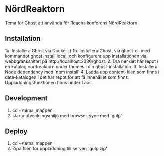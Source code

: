 # NördReaktorn
Tema för [Ghost](https://ghost.org) att använda för Reachs konferens NördReaktorn

## Installation

1a. Installera Ghost via Docker ;)
1b. Installera Ghost, via ghost-cli med kommandot ghost install local, och konfigurera upp installationen via webbgränssnittet på http://localhost:2386/ghost.
2. Dra ner det här repot i en katalog nordreaktorn under themes i din ghost-installation.
3. Installera Node dependancy med 'npm install'
4. Ladda upp content-filen som finns i data-katalogen i det här repot för att få innehållet som finns. Uppladdningsfunktionen finns under Labs.


## Development

1. cd ~/tema_mappen
2. starta utvecklingsmiljö med browser-sync med 'gulp'

## Deploy

1. cd ~/tema_mappen
2. Zipa filen för uppladdning till server: 'gulp zip'